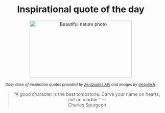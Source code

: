 
<div align="center">

# Inspirational quote of the day

<img src="./data/photo.jpeg" alt="Beautiful nature photo" width="320" height="180">

<sub><i>Daily dose of inspiration quotes provided by [ZenQuotes API](https://zenquotes.io/) and images by [Unsplash](https://unsplash.com/).</i></sub>


<blockquote>&ldquo;A good character is the best tombstone. Carve your name on hearts, not on marble.&rdquo; &mdash; <footer>Charles Spurgeon</footer></blockquote>

</div>
